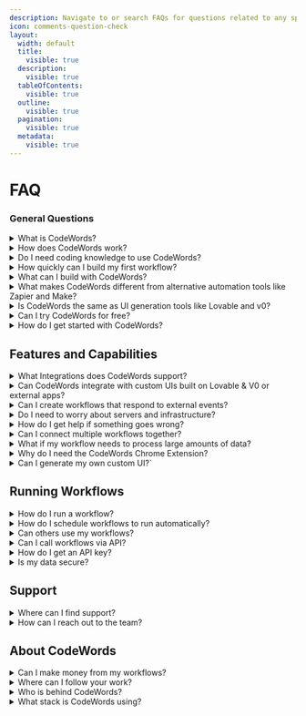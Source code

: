 ```yaml
---
description: Navigate to or search FAQs for questions related to any specific topic.
icon: comments-question-check
layout:
  width: default
  title:
    visible: true
  description:
    visible: true
  tableOfContents:
    visible: true
  outline:
    visible: true
  pagination:
    visible: true
  metadata:
    visible: true
---
```


# FAQ

### General Questions

<details>

<summary>What is CodeWords?</summary>

[CodeWords](https://codewords.agemo.ai/) is an AI-powered automation platform that helps teams and individuals build, deploy, and manage workflows faster. Whether you’re a no-code creator or a developer, CodeWords turns plain English instructions into fully functional Python-based automations and intelligent agents.

</details>

<details>

<summary>How does CodeWords work?</summary>

CodeWords conversational AI assistant (Cody) generates real code behind the scenes. You describe what you want, and CodeWords builds it, integrates your tools, and runs it automatically.

</details>

<details>

<summary>Do I need coding knowledge to use CodeWords?</summary>

No. CodeWords is built with non-technical users in mind.\
It’s designed so anyone can create AI agents and workflow automations just by describing what they want in plain English — no coding required.\
Developers can still access and edit the Python code for deeper customization when needed.

</details>

<details>

<summary>How quickly can I build my first workflow?</summary>

Most users can build and deploy their first workflow in under five minutes using Cody’s step-by-step conversational builder and pre-made templates.

</details>

<details>

<summary>What can I build with CodeWords?</summary>

CodeWords helps you build smart automations and AI agents that work with 2,700+ popular tools like LinkedIn, Google Workspace, WhatsApp, Slack, Telegram, and GitHub. You can automate anything — from simple data tasks to complex, AI-powered workflows or AI Agents that run your business in the background.

Each automation you create automatically includes a Run Page, where you can run it manually, schedule it, or trigger it based on app events. It also comes with an API endpoint, so you can interact with your automation through an external service with your codewords API key — all with no extra setup or coding required.

</details>

<details>

<summary>What makes CodeWords different from alternative automation tools like Zapier and Make?</summary>

Unlike traditional no-code tools that rely on rigid blocks or limited actions, CodeWords generates real Python automation code, empowering Cody to handle complex logic and deep integrations — all without writing a single line of code. Describe what you want in plain English, and Cody builds it for you.

</details>

<details>

<summary>Is CodeWords the same as UI generation tools like Lovable and v0?</summary>

No. CodeWords is designed to build automations and back-end workflows.

</details>

<details>

<summary>Can I try CodeWords for free?</summary>

Yes. CodeWords offers a free tier with $5 in credits (No Credit Card required), allowing you to start building and testing workflows right away before adding more credits.&#x20;

</details>

<details>

<summary>How do I get started with CodeWords?</summary>

You can sign up at [Codewords.ai](https://codewords.ai), explore the [Quickstart Guide](https://docs.codewords.ai/get-started/quickstart), and chat with [Cody](https://docs.codewords.ai/fundamentals/introduction-to-cody) to build your first automation in minutes.

</details>

## Features and Capabilities

<details>

<summary>What Integrations does CodeWords support?</summary>

CodeWords supports 2700+ Integrations, including Gmail, Slack, Notion, Airtable, Google Sheets, Discord, WhatsApp, Mailchimp, Spotify, Hubspot and many more. You can find all the integrations that we support at our [Integrations](https://codewords.agemo.ai/account/integrations) page.

</details>

<details>

<summary>Can CodeWords integrate with custom UIs built on Lovable &#x26; V0 or external apps?</summary>

Yes. CodeWords can connect with apps built on Lovable, V0, or any external platform using two integration methods:

1. **CodeWords Client Library:** Offers quick, minimal-code integration for apps built with **Python** or **TypeScript/JavaScript**.

2) **REST API Calls:** Ideal for connecting CodeWords with apps built in **other programming languages**, using standard HTTP requests.

</details>

<details>

<summary>Can I create workflows that respond to external events?</summary>

Yes. Set up triggers for email arrivals, Slack messages, webhook events, form submissions, or schedule-based activations. Your workflows can react automatically to external events.

</details>

<details>

<summary>Do I need to worry about servers and infrastructure?</summary>

No! CodeWords handles all infrastructure automatically. Your workflows run on-demand in secure, isolated environments. No server management, scaling concerns, or maintenance required.

</details>

<details>

<summary>How do I get help if something goes wrong?</summary>

CodeWords provides detailed execution logs and error messages through the interface. Use the built-in support chat for technical help, or browse the extensive template library for examples and patterns.

</details>

<details>

<summary>Can I connect multiple workflows together?</summary>

Yes! Workflows can call other workflows, creating complex multi-step automations. Build modular components that work together for sophisticated business processes and data pipelines.

</details>

<details>

<summary>What if my workflow needs to process large amounts of data?</summary>

CodeWords automatically handles scaling and timeout management. For long-running tasks, the platform provides real-time progress updates and background processing to handle large datasets efficiently.

</details>

<details>

<summary>Why do I need the CodeWords Chrome Extension?</summary>



</details>

<details>

<summary>Can I generate my own custom UI?`</summary>

This is a feature coming soon. In the meantime, you can follow [this](../use-cases/building-web-apps-with-a-codewords-back-end.md) guide to integrate with popular UI generation tools.

</details>

## Running Workflows

<details>

<summary>How do I run a workflow?</summary>

Three ways:&#x20;

* Through an automatically generated custom UI available at `codewords.agemo.ai/run/{service_id}`
* On a [schedule](../fundamentals/triggers.md) or with a trigger

- via [API calls](../fundamentals/codewords-api-key.md)

</details>

<details>

<summary>How do I schedule workflows to run automatically?</summary>

You can configure this after successfully building your workflow.

</details>

<details>

<summary>Can others use my workflows? </summary>

Yes, you can share workflows as private (you only), public (anyone can use), or templates (others can copy and modify). Each gets a permanent URL.

</details>

<details>

<summary>Can I call workflows via API? </summary>

Yes, every deployed workflow gets an API endpoint at https://runtime.codewords.ai/run/{service\_id} for programmatic access from external systems.

</details>

<details>

<summary>How do I get an API key?</summary>

Visit your account page [here](https://codewords.agemo.ai/account/keys) to generate API keys.

</details>

<details>

<summary>Is my data secure?</summary>

Yes, CodeWords uses secure environment variables for API keys and runs workflows in isolated sandboxes. Data is encrypted and each execution is completely isolated.

</details>



## Support

<details>

<summary>Where can I find support?</summary>

To get direct support from the team and the community, join our [Discord](https://discord.codewords.ai) channel.

Our official documentation is at [docs.codewords.ai](https://docs.codewords.ai/). You can also find video tutorials on our Youtube channel at [@codewordsai](https://www.youtube.com/@codewordsai).

</details>

<details>

<summary>How can I reach out to the team?</summary>

You can find us on [Discord](https://discord.codewords.ai) or you can email us at support@codewords.ai

</details>

## About CodeWords

<details>

<summary>Can I make money from my workflows?</summary>

You can build custom automation solutions for clients using CodeWords as your platform. Our CodeWords creator program is also coming soon. More info [here](https://www.notion.so/agemo/CodeWords-Champions-2632b520705580e692f6fa8eb0528cd1?source=copy_link).

</details>

<details>

<summary>Where can I follow your work?</summary>

Check out the Agemo [blog](https://agemo.ai/blog) where we document our research, engineering and product work. Follow on [LinkedIn](https://linkedin.com/showcase/codewordsai) and [X](https://x.com/codewordsai) if you don't want to miss any updates.

</details>

<details>

<summary>Who is behind CodeWords?</summary>

[Agemo](https://agemo.ai/).

</details>

<details>

<summary>What stack is CodeWords using?</summary>

CodeWords builds workflows using FastAPI, Python and a mix of first-party and third-party providers for integrations and tools.

</details>

